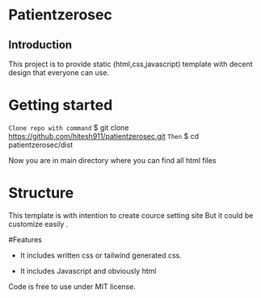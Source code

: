 # Patientzerosec
## Introduction

This project is to provide static (html,css,javascript) template with decent design that everyone can use.

# Getting started
`Clone repo with command` 
$ git clone https://github.com/hitesh911/patientzerosec.git
`Then` 
$ cd patientzerosec/dist

Now you are in main directory where you can find all html files

# Structure
This template is with intention to create cource setting site But it could be customize easily .

#Features

* It includes written css or tailwind generated css.

* It includes Javascript and obviously html

Code is free to use under MIT license.
